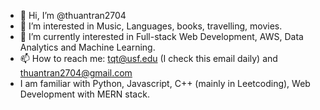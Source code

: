 - 👋 Hi, I’m @thuantran2704
- 👀 I’m interested in Music, Languages, books, travelling, movies.
- 🌱 I’m currently interested in Full-stack Web Development, AWS, Data Analytics and Machine Learning.
- 📫 How to reach me: tqt@usf.edu (I check this email daily) and thuantran2704@gmail.com 
- I am familiar with Python, Javascript, C++ (mainly in Leetcoding), Web Development with MERN stack.
